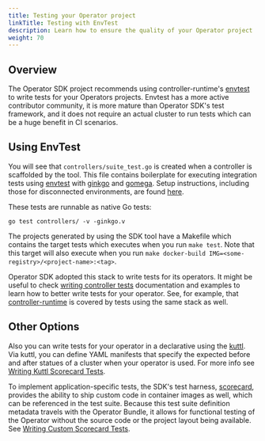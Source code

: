```yaml
---
title: Testing your Operator project
linkTitle: Testing with EnvTest
description: Learn how to ensure the quality of your Operator project 
weight: 70
---
```


## Overview

The Operator SDK project recommends using controller-runtime's [envtest][envtest] to write tests for your Operators projects. Envtest has a more active contributor community, it is more mature than Operator SDK's test framework, and it does not require an actual cluster to run tests which can be a huge benefit in CI scenarios.

## Using EnvTest

You will see that `controllers/suite_test.go` is created when a controller is scaffolded by the tool. This file contains boilerplate for executing integration tests using [envtest][envtest] with [ginkgo](https://onsi.github.io/ginkgo/) and [gomega][gomega].
Setup instructions, including those for disconnected environments, are found [here][envtest-setup].

These tests are runnable as native Go tests:

```shell
go test controllers/ -v -ginkgo.v
```

The projects generated by using the SDK tool have a Makefile which contains the target tests which executes when you run `make test`. Note that this target will also execute when you run `make docker-build IMG=<some-registry>/<project-name>:<tag>`. 

Operator SDK adopted this stack to write tests for its operators. It might be useful to check [writing controller tests][writing-controller-tests] documentation and examples to learn how to better write tests for your operator. See, for example, that [controller-runtime](https://github.com/kubernetes-sigs/controller-runtime) is covered by tests using the same stack as well. 

## Other Options

Also you can write tests for your operator in a declarative using the [kuttl][kuttl]. Via kuttl, you can define YAML manifests that specify the expected before and after statues of a cluster when your operator is used. For more info see [Writing Kuttl Scorecard Tests][writing-kuttl-scorecard-tests].

To implement application-specific tests, the SDK's test harness, [scorecard][scorecard], provides the ability to ship custom code in container images as well, which can be referenced in the test suite. Because this test suite definition metadata travels with the Operator Bundle, it allows for functional testing of the Operator without the source code or the project layout being available. See [Writing Custom Scorecard Tests][writing-custom-scorecard-tests].

[envtest]: https://godoc.org/sigs.k8s.io/controller-runtime/pkg/envtest
[envtest-setup]:https://book.kubebuilder.io/reference/envtest.html
[writing-controller-tests]: https://book.kubebuilder.io/cronjob-tutorial/writing-tests.html
[writing-kuttl-scorecard-tests]: /docs/advanced-topics/scorecard/kuttl-tests
[writing-custom-scorecard-tests]: /docs/advanced-topics/scorecard/custom-tests
[scorecard]: /docs/advanced-topics/scorecard/scorecard
[gomega]: https://onsi.github.io/gomega/
[kuttl]: https://kuttl.dev/
